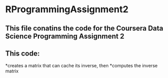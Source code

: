 # RProgrammingAssignment2

## This file conatins the code for the Coursera Data Science Programming Assignment 2

## This code:
*creates a matrix that can cache its inverse, then
*computes the inverse matrix
